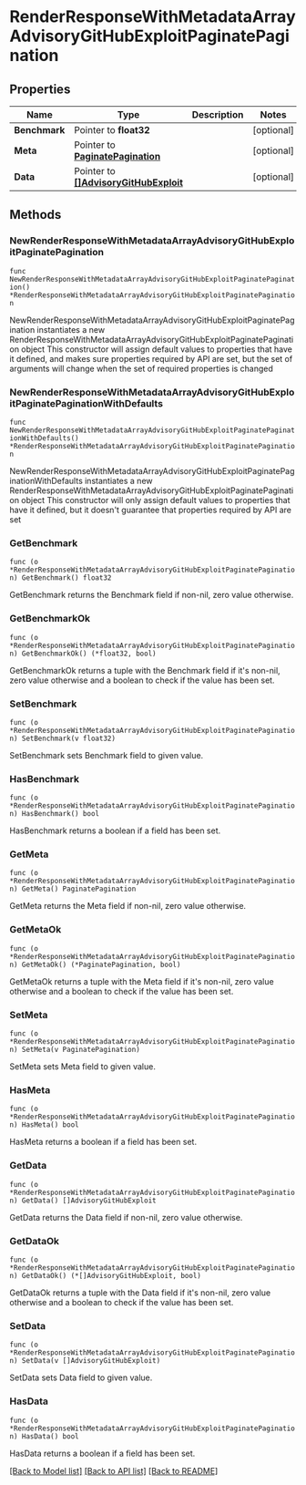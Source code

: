 # RenderResponseWithMetadataArrayAdvisoryGitHubExploitPaginatePagination

## Properties

Name | Type | Description | Notes
------------ | ------------- | ------------- | -------------
**Benchmark** | Pointer to **float32** |  | [optional] 
**Meta** | Pointer to [**PaginatePagination**](PaginatePagination.md) |  | [optional] 
**Data** | Pointer to [**[]AdvisoryGitHubExploit**](AdvisoryGitHubExploit.md) |  | [optional] 

## Methods

### NewRenderResponseWithMetadataArrayAdvisoryGitHubExploitPaginatePagination

`func NewRenderResponseWithMetadataArrayAdvisoryGitHubExploitPaginatePagination() *RenderResponseWithMetadataArrayAdvisoryGitHubExploitPaginatePagination`

NewRenderResponseWithMetadataArrayAdvisoryGitHubExploitPaginatePagination instantiates a new RenderResponseWithMetadataArrayAdvisoryGitHubExploitPaginatePagination object
This constructor will assign default values to properties that have it defined,
and makes sure properties required by API are set, but the set of arguments
will change when the set of required properties is changed

### NewRenderResponseWithMetadataArrayAdvisoryGitHubExploitPaginatePaginationWithDefaults

`func NewRenderResponseWithMetadataArrayAdvisoryGitHubExploitPaginatePaginationWithDefaults() *RenderResponseWithMetadataArrayAdvisoryGitHubExploitPaginatePagination`

NewRenderResponseWithMetadataArrayAdvisoryGitHubExploitPaginatePaginationWithDefaults instantiates a new RenderResponseWithMetadataArrayAdvisoryGitHubExploitPaginatePagination object
This constructor will only assign default values to properties that have it defined,
but it doesn't guarantee that properties required by API are set

### GetBenchmark

`func (o *RenderResponseWithMetadataArrayAdvisoryGitHubExploitPaginatePagination) GetBenchmark() float32`

GetBenchmark returns the Benchmark field if non-nil, zero value otherwise.

### GetBenchmarkOk

`func (o *RenderResponseWithMetadataArrayAdvisoryGitHubExploitPaginatePagination) GetBenchmarkOk() (*float32, bool)`

GetBenchmarkOk returns a tuple with the Benchmark field if it's non-nil, zero value otherwise
and a boolean to check if the value has been set.

### SetBenchmark

`func (o *RenderResponseWithMetadataArrayAdvisoryGitHubExploitPaginatePagination) SetBenchmark(v float32)`

SetBenchmark sets Benchmark field to given value.

### HasBenchmark

`func (o *RenderResponseWithMetadataArrayAdvisoryGitHubExploitPaginatePagination) HasBenchmark() bool`

HasBenchmark returns a boolean if a field has been set.

### GetMeta

`func (o *RenderResponseWithMetadataArrayAdvisoryGitHubExploitPaginatePagination) GetMeta() PaginatePagination`

GetMeta returns the Meta field if non-nil, zero value otherwise.

### GetMetaOk

`func (o *RenderResponseWithMetadataArrayAdvisoryGitHubExploitPaginatePagination) GetMetaOk() (*PaginatePagination, bool)`

GetMetaOk returns a tuple with the Meta field if it's non-nil, zero value otherwise
and a boolean to check if the value has been set.

### SetMeta

`func (o *RenderResponseWithMetadataArrayAdvisoryGitHubExploitPaginatePagination) SetMeta(v PaginatePagination)`

SetMeta sets Meta field to given value.

### HasMeta

`func (o *RenderResponseWithMetadataArrayAdvisoryGitHubExploitPaginatePagination) HasMeta() bool`

HasMeta returns a boolean if a field has been set.

### GetData

`func (o *RenderResponseWithMetadataArrayAdvisoryGitHubExploitPaginatePagination) GetData() []AdvisoryGitHubExploit`

GetData returns the Data field if non-nil, zero value otherwise.

### GetDataOk

`func (o *RenderResponseWithMetadataArrayAdvisoryGitHubExploitPaginatePagination) GetDataOk() (*[]AdvisoryGitHubExploit, bool)`

GetDataOk returns a tuple with the Data field if it's non-nil, zero value otherwise
and a boolean to check if the value has been set.

### SetData

`func (o *RenderResponseWithMetadataArrayAdvisoryGitHubExploitPaginatePagination) SetData(v []AdvisoryGitHubExploit)`

SetData sets Data field to given value.

### HasData

`func (o *RenderResponseWithMetadataArrayAdvisoryGitHubExploitPaginatePagination) HasData() bool`

HasData returns a boolean if a field has been set.


[[Back to Model list]](../README.md#documentation-for-models) [[Back to API list]](../README.md#documentation-for-api-endpoints) [[Back to README]](../README.md)


